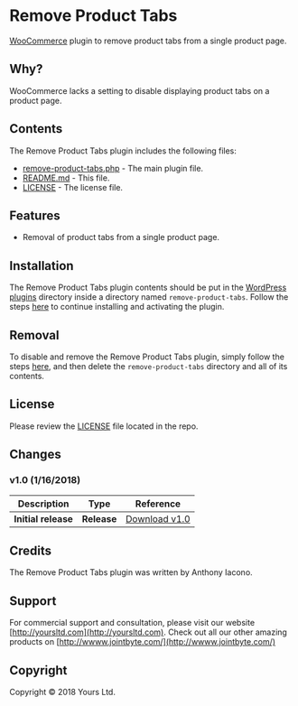 # Remove Product Tabs
[WooCommerce](https://woocommerce.com) plugin to remove product tabs from a single product page.

## Why?
WooCommerce lacks a setting to disable displaying product tabs on a product page.

## Contents

The Remove Product Tabs plugin includes the following files:
* [remove-product-tabs.php](remove-product-tabs.php) - The main plugin file.
* [README.md](README.md) - This file.
* [LICENSE](LICENSE) - The license file.

## Features
* Removal of product tabs from a single product page.

## Installation
The Remove Product Tabs plugin contents should be put in the [WordPress plugins](https://codex.wordpress.org/Writing_a_Plugin#Names.2C_Files.2C_and_Locations) directory inside a directory named `remove-product-tabs`. Follow the steps [here](https://codex.wordpress.org/Managing_Plugins#Manual_Plugin_Installation) to continue installing and activating the plugin.

## Removal
To disable and remove the Remove Product Tabs plugin, simply follow the steps [here](https://codex.wordpress.org/Managing_Plugins#Uninstalling_Plugins), and then delete the `remove-product-tabs` directory and all of its contents.

## License
Please review the [LICENSE](LICENSE) file located in the repo.

## Changes
### v1.0 (__1/16/2018__)

| Description  | Type | Reference |
| ------------- | ------------- | ------------- |
| **Initial release**  | **Release**  | [Download v1.0](https://github.com/YoursLtd/remove-product-tabs/releases/tag/v1.0) |

## Credits
The Remove Product Tabs plugin was written by Anthony Iacono.

## Support
For commercial support and consultation, please visit our website [http://yoursltd.com](http://yoursltd.com). Check out all our other amazing products on [http://wwww.jointbyte.com/](http://wwww.jointbyte.com/)

## Copyright
Copyright &copy; 2018 Yours Ltd.

